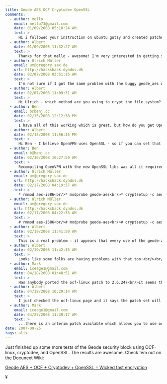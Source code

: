 ```yaml
---
title: Geode AES OCF Cryptodev OpenSSL
comments:
  - author: mello
    email: mello73@gmail.com
    date: 01/09/2008 05:18:24 AM
    text: >
      Hi i followed your instruction on ubuntu gutsy and created patched deb for:<br/>libssl0.9.8_0.9.8e-5ubuntu3.1_i386.deb<br/>linux-image-2.6.22-14-generic_2.6.22-14.46_i386.deb<br/>openssh-client_4.6p1-5build1_i386.deb<br/>openssh-server_4.6p1-5build1_i386.deb<br/><br/>with openssl all was fine but with ssh under heavy traffic i got "CORRUPTED MAC", too. (all was fine, but slow, if i removed geode_aes module)<br/>Googling around i found another person with the same problem (on different crypto hardware), and the problem was driver of crypto device not waiting when busy.<br/>So i searched on crypto list and found many submitted patch to geode_aes module, one in particular was interesting:<br/><a href="http://www.mail-archive.com/linux-crypto@vger.kernel.org/msg01214.html" rel="nofollow">http://www.mail-archive.com/linux-crypto@vger.kernel.org/msg01214.html</a><br/><br/>So i downloaded last source from git (be careful that you need the new aes.h under include/crypto/) and recompiled geode_aes (and geode_rng too).<br/>Now ALL WORKS!!!!
  - author: Albert
    date: 01/09/2008 11:32:27 AM
    text: >
      Thanks for that mello - awesome! I'm very interested in getting ssh to work without that corrupted mac issue. I wrote into the list about it but the maintainer was about to go on vacation... glad to hear its been resolved.
  - author: Ulrich Müller
    email: um@gregory.sax.de
    url: http://hackshack.dyndns.dk
    date: 02/07/2008 03:51:15 AM
    text: >
      I'm not sure if I got the same problem with the buggy geode_aes while crypting the harddrive. Using geode_aes the filesystem gets crippled. I'm using Ubuntu 7.10. server on an alix1c board. May be I will give the patches a chance ...
  - author: Albert
    date: 02/07/2008 11:09:31 AM
    text: >
      Hi Ulrich - which method are you using to crypt the file system? Luks? dm-crypt? I just setup an encrypted home for the first time with a Via C7, so I'll try out my ALIXC1 board and see if I have the same results as you.
  - author: Ben
    email: b@benj.cc
    date: 02/15/2008 12:12:38 PM
    text: >
      I have all of this working which is great, but how do you get OpenVPN to utilize cryptodev?
  - author: Albert
    date: 02/15/2008 11:56:15 PM
    text: >
      Hi Ben - I believe OpenVPN uses OpenSSL - so if you can set that up to use cryptodev, openvpn should do the same. Are you using a C7?
  - author: Ben
    email: b@benj.cc
    date: 02/16/2008 10:27:50 AM
    text: >
      Recompiling OpenVPN with the new OpenSSL libs was all it required to get it to show up in OpenVPN's supported engines - however i'm seeing "cryptosoft: setkey failed -22 (crt_flags=0x200000)" when testing OpenVPN (when using aes-128), and i noticed the message also appears when doing the openssl test despite the noticeable speed increase during the test.  the difference is that OpenVPN temporarily locks the machine when that string appears in dmesg.
  - author: Ulrich Müller
    email: um@gregory.sax.de
    url: http://hackshack.dyndns.dk
    date: 02/17/2008 04:19:37 AM
    text: >
      * rmmod aes-i586<br/>* modprobe geode-aes<br/>* cryptsetup -c aes -s 128 -h sha256 luksFormat /dev/hda6<br/>* cryptsetup luksOpen /dev/hda6 cryptohome  -- I'm using luks<br/>* mkfs.ext3 /dev/mapper/cryptohome<br/>* mount /dev/mapper/cryptohome /home<br/>   Sometimes problemes already started here! Superblocks werde damaged right after the fs was created.<br/>* If I could mount, copying some larger files definitivly killed the fs.<br/><br/>I'm using Ubuntu 7.10
  - author: Ulrich Müller
    email: um@gregory.sax.de
    url: http://hackshack.dyndns.dk
    date: 02/17/2008 04:22:33 AM
    text: >
      # rmmod aes-i586<br/># modprobe geode-aes<br/># cryptsetup -c aes -s 128 -h sha256 luksFormat /dev/hda6<br/># cryptsetup luksOpen /dev/hda6 cryptohome<br/># mkfs.ext3 /dev/mapper/cryptohome<br/># mount /dev/mapper/cryptohome /home<br/><br/>Sometimes even mounting right after the mkfs didn't work because of a corrupted superblock. Copying several larger files kill the fs anyway.
  - author: Albert
    date: 02/19/2008 11:41:50 AM
    text: >
      This is a real problem - it appears that every use of the geode-aes module results in problems. Its very hard to say where the problem lies, but my gut is pointing me towards OpenBSD so that I can try out their driver. I just pasted the man page here:<br/><br/><a href="http://www.docunext.com/wiki/Geode_LX_AES_Security_Block" rel="nofollow">http://www.docunext.com/wiki/Geode_LX_AES_Security_Block</a>
  - author: Albert
    date: 02/19/2008 11:42:15 AM
    text: >
      Looks like some folks are having problems with that too:<br/><br/><a href="http://kerneltrap.org/mailarchive/openbsd-misc/2007/11/10/402146" rel="nofollow">http://kerneltrap.org/mailarchive/openbsd-misc/2007/11/10/402146</a>
  - author: Mark
    email: iceage1@gmail.com
    date: 04/18/2008 01:48:51 AM
    text: >
      Has anybody ported the ocf-linux patch to 2.6.24?<br/>It seems that there has been some recent refactoring work<br/>done in the scratchlist area (sg_page)
  - author: Albert
    date: 04/18/2008 10:29:14 AM
    text: >
      I just checked the ocf-linux page and it says the patch set will work with most 2.4 and 2.6 kernels up to and include 2.4.34 and 2.6.23. Unless the website needs to be updated, looks like it hasn't happened yet.
  - author: Mark
    email: iceage1@gmail.com
    date: 04/27/2008 11:39:17 AM
    text: >
      ...there is an interim patch available which allows you to use ocf-linux on more recent kernels. Check the ocf-linux mailing list.
date: 2007-09-25
tags: alix
---
```

Just finished up some more tests of the Geode security block using OCF-linux, cryptodev, and OpenSSL. The results are awesome. Check 'em out on the Docunext Wiki:

<a href="http://www.docunext.com/wiki/My_Notes_on_Patching_2.6.22_with_OCF#The_Results">Geode AES + OCF + Cryptodev + OpenSSL = Wicked fast encryption</a>

¥

